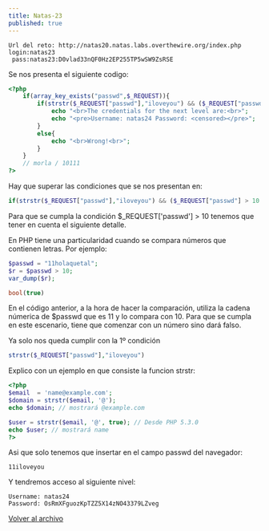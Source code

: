 ```yaml
---
title: Natas-23
published: true
---
```


```
Url del reto: http://natas20.natas.labs.overthewire.org/index.php
login:natas23
 pass:natas23:D0vlad33nQF0Hz2EP255TP5wSW9ZsRSE
```

Se nos presenta el siguiente codigo:

```php
<?php
    if(array_key_exists("passwd",$_REQUEST)){
        if(strstr($_REQUEST["passwd"],"iloveyou") && ($_REQUEST["passwd"] > 10 )){
            echo "<br>The credentials for the next level are:<br>";
            echo "<pre>Username: natas24 Password: <censored></pre>";
        }
        else{
            echo "<br>Wrong!<br>";
        }
    }
    // morla / 10111
?>  
```

Hay que superar las condiciones que se nos presentan en:

```php
if(strstr($_REQUEST["passwd"],"iloveyou") && ($_REQUEST["passwd"] > 10 )){
```

Para que se cumpla la condición $_REQUEST['passwd'] > 10 tenemos que tener en cuenta el siguiente detalle.

En PHP tiene una particularidad cuando se compara números que contienen letras. Por ejemplo:

```php
$passwd = "11holaquetal";
$r = $passwd > 10;
var_dump($r);

bool(true) 
```

En el código anterior, a la hora de hacer la comparación, utiliza la cadena númerica de $passwd que es 11 y lo compara con 10.
Para que se cumpla en este escenario, tiene que comenzar con un número sino dará falso.

Ya solo nos queda cumplir con la 1º condición

```php
strstr($_REQUEST["passwd"],"iloveyou")
```

Explico con un ejemplo en que consiste la funcion strstr:

```php
<?php
$email  = 'name@example.com';
$domain = strstr($email, '@');
echo $domain; // mostrará @example.com

$user = strstr($email, '@', true); // Desde PHP 5.3.0
echo $user; // mostrará name
?>
```

Asi que solo tenemos que insertar en el campo passwd del navegador:

```
11iloveyou
```

Y tendremos acceso al siguiente nivel:

```
Username: natas24
Password: OsRmXFguozKpTZZ5X14zNO43379LZveg
```

[Volver al archivo](archive)

